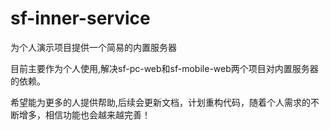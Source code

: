 # sf-inner-service
为个人演示项目提供一个简易的内置服务器

目前主要作为个人使用,解决sf-pc-web和sf-mobile-web两个项目对内置服务器的依赖。

希望能为更多的人提供帮助,后续会更新文档，计划重构代码，随着个人需求的不断增多，相信功能也会越来越完善！
